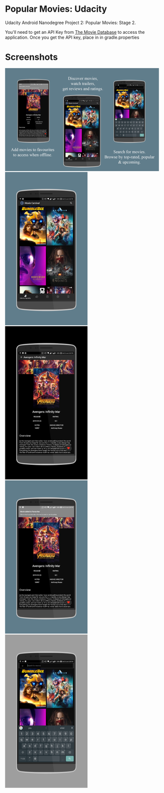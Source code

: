 # Popular Movies: Udacity

Udacity Android Nanodegree Project 2: Popular Movies: Stage 2.

You'll need to get an API Key from [The Movie Database](https://www.themoviedb.org/?language=en-US) to access the application.
Once you get the API key, place in in gradle.properties

# Screenshots
![](https://github.com/imabhishekkumar/Movie-Carnival/blob/master/screenshots/banner.jpg?raw=true)
<img src="https://github.com/imabhishekkumar/Movie-Carnival/blob/master/screenshots/home.png?raw=true" height="500"
width="270">
<img src="https://github.com/imabhishekkumar/Movie-Carnival/blob/master/screenshots/detailScreen.png?raw=true" height="500"
width="270">
<img src="https://github.com/imabhishekkumar/Movie-Carnival/blob/master/screenshots/details2.png?raw=true" height="500"
width="270">
<img src="https://github.com/imabhishekkumar/Movie-Carnival/blob/master/screenshots/search.png?raw=true" height="500"
width="270">

